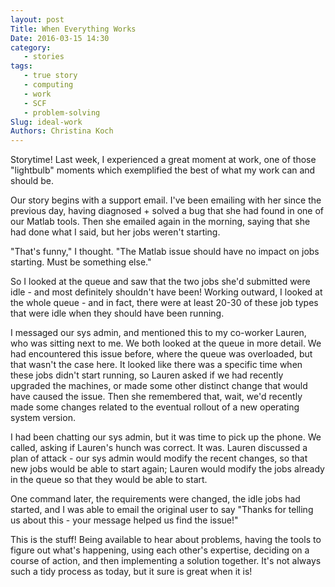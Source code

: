 ```yaml
---
layout: post
Title: When Everything Works
Date: 2016-03-15 14:30
category: 
   - stories
tags: 
   - true story
   - computing
   - work
   - SCF 
   - problem-solving
Slug: ideal-work
Authors: Christina Koch
---
```


Storytime!  Last week, I experienced a great moment at work, 
one of those "lightbulb" moments which exemplified the best of 
what my work can and should be.  

Our story begins with a support email. I've been emailing with her 
since the previous day, having diagnosed + solved a bug that she 
had found in one of our Matlab tools.  Then she emailed 
again in the morning, saying that she had done what I said, but her 
jobs weren't starting.  

"That's funny," I thought. "The Matlab issue should have no impact 
on jobs starting. Must be something else."  

So I looked at the queue and saw that the two jobs she'd submitted 
were idle - and most definitely shouldn't have been!  Working outward, 
I looked at the whole queue - and in fact, there were at least 20-30 
of these job types that were idle when they should have been running.  

I messaged our sys admin, and mentioned this to my co-worker Lauren, who was
sitting next to me.  We both looked at the queue in more detail.  We had
encountered this issue before, where the queue was overloaded, but that wasn't
the case here.  It looked like there was a specific time when these 
jobs didn't start running, so Lauren asked if we had recently upgraded the 
machines, or made some other distinct change that would have caused the issue.  Then 
she remembered that, wait, we'd recently made some changes related to 
the eventual rollout of a new operating system version.  

I had been chatting our sys admin, but it was time to pick up the 
phone.  We called, asking if Lauren's 
hunch was correct.  It was.  Lauren discussed
a plan of attack - our sys admin would modify the recent changes, so that 
new jobs would be able to start again; Lauren would modify the jobs already in the queue 
so that they would be able to start.  

One command later, the requirements were changed, the idle jobs had started, 
and I was able to email the original user to say "Thanks for telling us about this - 
your message helped us find the issue!"  

This is the stuff!  Being available to hear about problems, 
having the tools to figure out what's happening, using each other's expertise, 
deciding on a course of action, and then implementing a solution together.  It's not always 
such a tidy process as today, but it sure is great when it is!  

